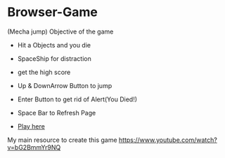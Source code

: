 # Browser-Game

(Mecha jump)
Objective of the game
- Hit a Objects and you die
- SpaceShip for distraction
- get the high score
- Up & DownArrow Button to jump
- Enter Button to get rid of Alert(You Died!)
- Space Bar to Refresh Page

- [Play here](https://aktiangco.github.io/BrowserGame/)


My main resource to create this game https://www.youtube.com/watch?v=bG2BmmYr9NQ